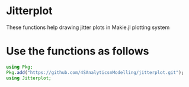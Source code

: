 # Jitterplot
These functions help drawing jitter plots in Makie.jl plotting system
# Use the functions as follows
```julia
using Pkg;
Pkg.add("https://github.com/4SAnalyticsnModelling/jitterplot.git");
using Jitterplot;
```
